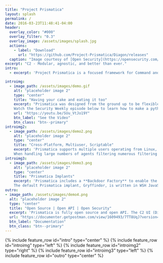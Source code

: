 ```yaml
---
title: "Project Prismatica"
layout: splash
permalink: /
date: 2016-03-23T11:48:41-04:00
header:
  overlay_color: "#000"
  overlay_filter: "0.3"
  overlay_image: /assets/images/splash.jpg
  actions:
    - label: "Download"
      url: "https://github.com/Project-Prismatica/Diagon/releases"
  caption: "Image courtesy of [Open Security](https://opensecurity.com/)"
excerpt: "C2 - Modular, agnostic, and better than ever."
intro:
  - excerpt: 'Project Prismatica is a focused framework for Command and Control that is dedicated to extensibility. Our core objective is to provide a convenient platform with modular **Transports**, **Backends**, and **Implants** to enable rapid retooling opportunities and enhance Red Team operations.'

introimg:
  - image_path: /assets/images/demo.gif
    alt: "placeholder image 2"
    type: "center"
    title: "Having your cake and eating it too"
    excerpt: "Prismatica was designed from the ground up to be flexible, modular, and extensible. While the system does have core C2 components, extending and integrating 0-day capabilities has never been easier!
    Watch the Security Weekly episode below to learn how to make a python implant that takes advantage of all of Prismatica's capability in under 15 minutes."
    url: "https://youtu.be/SUu_VtJo19Y"
    btn_label: "See the Video"
    btn_class: "btn--primary"
introimg2:
  - image_path: /assets/images/demo2.png
    alt: "placeholder image 2"
    type: "center"
    title: "Cross-Platform, Multiuser, Scriptable"
    excerpt: 'Prismatica supports multiple users operating from Linux, Windows, and MacOS systems to enable red teams to maximize their efficency while on engagements.
    When handling large numbers of agents filtering numerous filtering options are available to enhance OnNet target interaction.'
introimg3:
  - image_path: /assets/images/demo3.png
    alt: "placeholder image 2"
    type: "center"
    title: "Prismatica Implants"
    excerpt: 'Prismatica includes a **Backdoor Factory** to enable the rapid development and deployment of implants.
    The default Prismatica implant, Gryffindor, is written in WSH JavaScript and leverages .NET Post-Exploitation libraries through DotNetToJScript.'
outro:
- image_path: /assets/images/demo4.png
  alt: "placeholder image 2"
  type: "center"
  title: "Open Source | Open API | Open Security"
  excerpt: 'Prismatica is fully open source and open API. The C2 UI (Diagon) and primary implant (Gryffindor) are not intended to be the ONLY way to interface with Prismatica, but simply one option. Checkout the **documentation** for developer information'
  url: "https://documenter.getpostman.com/view/1609493/7TT8UqJ?version=latest"
  btn_label: "Documentation"
  btn_class: "btn--primary"
---
```


{% include feature_row id="intro" type="center" %}
{% include feature_row id="introimg" type="left" %}
{% include feature_row id="introimg2" type="right" %}
{% include feature_row id="introimg3" type="left" %}
{% include feature_row id="outro" type="center" %}
